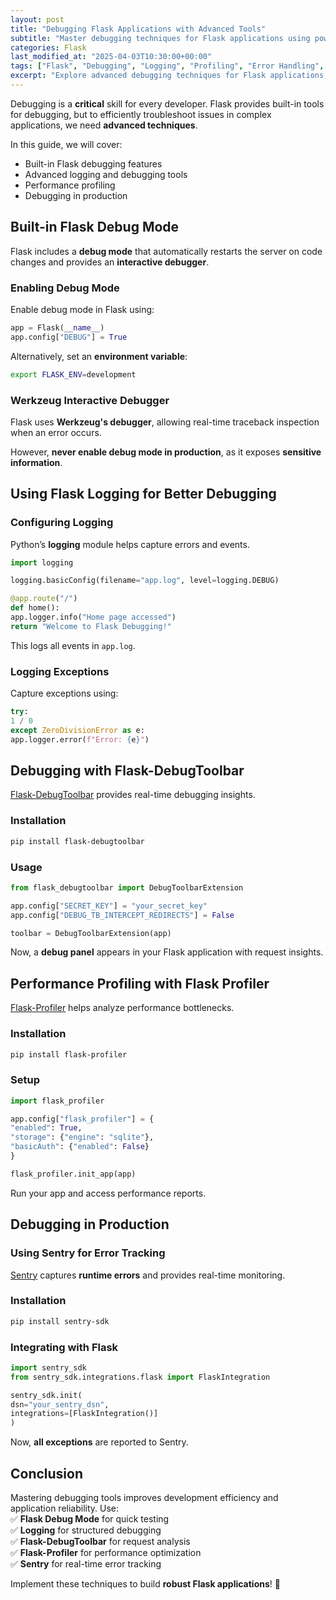 ```yaml
---
layout: post
title: "Debugging Flask Applications with Advanced Tools"
subtitle: "Master debugging techniques for Flask applications using powerful tools"
categories: Flask
last_modified_at: "2025-04-03T10:30:00+00:00"
tags: ["Flask", "Debugging", "Logging", "Profiling", "Error Handling", "Performance"]
excerpt: "Explore advanced debugging techniques for Flask applications, including logging, profiling, debugging tools, and performance optimization."
---
```

Debugging is a **critical** skill for every developer. Flask provides built-in tools for debugging, but to efficiently troubleshoot issues in complex applications, we need **advanced techniques**.

In this guide, we will cover:

- Built-in Flask debugging features
- Advanced logging and debugging tools
- Performance profiling
- Debugging in production

## Built-in Flask Debug Mode

Flask includes a **debug mode** that automatically restarts the server on code changes and provides an **interactive debugger**.

### Enabling Debug Mode

Enable debug mode in Flask using:

```python
app = Flask(__name__)
app.config["DEBUG"] = True
```

Alternatively, set an **environment variable**:

```bash
export FLASK_ENV=development
```

### Werkzeug Interactive Debugger

Flask uses **Werkzeug's debugger**, allowing real-time traceback inspection when an error occurs.

However, **never enable debug mode in production**, as it exposes **sensitive information**.

## Using Flask Logging for Better Debugging

### Configuring Logging

Python’s **logging** module helps capture errors and events.

```python
import logging

logging.basicConfig(filename="app.log", level=logging.DEBUG)

@app.route("/")
def home():
app.logger.info("Home page accessed")
return "Welcome to Flask Debugging!"
```

This logs all events in `app.log`.

### Logging Exceptions

Capture exceptions using:

```python
try:
1 / 0
except ZeroDivisionError as e:
app.logger.error(f"Error: {e}")
```

## Debugging with Flask-DebugToolbar

[Flask-DebugToolbar](https://flask-debugtoolbar.readthedocs.io/) provides real-time debugging insights.

### Installation

```bash
pip install flask-debugtoolbar
```

### Usage

```python
from flask_debugtoolbar import DebugToolbarExtension

app.config["SECRET_KEY"] = "your_secret_key"
app.config["DEBUG_TB_INTERCEPT_REDIRECTS"] = False

toolbar = DebugToolbarExtension(app)
```

Now, a **debug panel** appears in your Flask application with request insights.

## Performance Profiling with Flask Profiler

[Flask-Profiler](https://github.com/muatik/flask-profiler) helps analyze performance bottlenecks.

### Installation

```bash
pip install flask-profiler
```

### Setup

```python
import flask_profiler

app.config["flask_profiler"] = {
"enabled": True,
"storage": {"engine": "sqlite"},
"basicAuth": {"enabled": False}
}

flask_profiler.init_app(app)
```

Run your app and access performance reports.

## Debugging in Production

### Using Sentry for Error Tracking

[Sentry](https://sentry.io/) captures **runtime errors** and provides real-time monitoring.

### Installation

```bash
pip install sentry-sdk
```

### Integrating with Flask

```python
import sentry_sdk
from sentry_sdk.integrations.flask import FlaskIntegration

sentry_sdk.init(
dsn="your_sentry_dsn",
integrations=[FlaskIntegration()]
)
```

Now, **all exceptions** are reported to Sentry.

## Conclusion

Mastering debugging tools improves development efficiency and application reliability. Use:  
✅ **Flask Debug Mode** for quick testing  
✅ **Logging** for structured debugging  
✅ **Flask-DebugToolbar** for request analysis  
✅ **Flask-Profiler** for performance optimization  
✅ **Sentry** for real-time error tracking

Implement these techniques to build **robust Flask applications**! 🚀  
